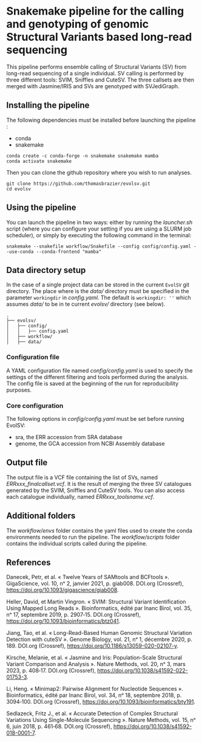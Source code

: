 # Snakemake pipeline for the calling and genotyping of genomic Structural Variants based long-read sequencing

This pipeline performs ensemble calling of Structural Variants (SV) from long-read sequencing of a single individual. SV calling is performed by three different tools: SVIM, Sniffles and CuteSV. The three callsets are then merged with Jasmine/IRIS and SVs are genotyped with SVJediGraph.



## Installing the pipeline

The following dependencies must be installed before launching the pipeline :
* conda
* snakemake

```
conda create -c conda-forge -n snakemake snakemake mamba
conda activate snakemake
```

Then you can clone the github repository where you wish to run analyses.

```
git clone https://github.com/thomasbrazier/evolsv.git
cd evolsv
```

## Using the pipeline

You can launch the pipeline in two ways: either by running the *launcher.sh* script (where you can configure your setting if you are using a SLURM job scheduler), or simply by executing the following command in the terminal:

```
snakemake --snakefile workflow/Snakefile --config config/config.yaml --use-conda --conda-frontend "mamba"
```

## Data directory setup

In the case of a single project data can be stored in the current `EvolSV` git directory. The place where is the *data/* directory must be specified in the parameter `workingdir` in *config.yaml*. The default is `workingdir: ''` which assumes *data/* to be in te current *evolsv/* directory (see below).

```
.
├── evolsv/
│   ├── config/
│   │   ├── config.yaml
│   ├── workflow/
│   ├── data/
```


### Configuration file

A YAML configuration file named *config/config.yaml* is used to specify the settings of the different filtering and tools performed during the analysis. The config file is saved at the beginning of the run for reproducibility purposes.


### Core configuration

The following options in *config/config.yaml* must be set before running EvolSV:
* sra, the ERR accession from SRA database
* genome, the GCA accession from NCBI Assembly database


## Output file

The output file is a VCF file containing the list of SVs, named *ERRxxx_finalcallset.vcf*. It is the result of merging the three SV catalogues generated by the SVIM, Sniffles and CuteSV tools. You can also access each catalogue individually, named *ERRxxx_toolsname.vcf*.


## Additional folders

The *workflow/envs* folder contains the yaml files used to create the conda environments needed to run the pipeline. The *workflow/scripts* folder contains the individual scripts called during the pipeline.


## References

Danecek, Petr, et al. « Twelve Years of SAMtools and BCFtools ». GigaScience, vol. 10, nᵒ 2, janvier 2021, p. giab008. DOI.org (Crossref), https://doi.org/10.1093/gigascience/giab008.

Heller, David, et Martin Vingron. « SVIM: Structural Variant Identification Using Mapped Long Reads ». Bioinformatics, édité par Inanc Birol, vol. 35, nᵒ 17, septembre 2019, p. 2907‑15. DOI.org (Crossref), https://doi.org/10.1093/bioinformatics/btz041.

Jiang, Tao, et al. « Long-Read-Based Human Genomic Structural Variation Detection with cuteSV ». Genome Biology, vol. 21, nᵒ 1, décembre 2020, p. 189. DOI.org (Crossref), https://doi.org/10.1186/s13059-020-02107-y.

Kirsche, Melanie, et al. « Jasmine and Iris: Population-Scale Structural Variant Comparison and Analysis ». Nature Methods, vol. 20, nᵒ 3, mars 2023, p. 408‑17. DOI.org (Crossref), https://doi.org/10.1038/s41592-022-01753-3.

Li, Heng. « Minimap2: Pairwise Alignment for Nucleotide Sequences ». Bioinformatics, édité par Inanc Birol, vol. 34, nᵒ 18, septembre 2018, p. 3094‑100. DOI.org (Crossref), https://doi.org/10.1093/bioinformatics/bty191.

Sedlazeck, Fritz J., et al. « Accurate Detection of Complex Structural Variations Using Single-Molecule Sequencing ». Nature Methods, vol. 15, nᵒ 6, juin 2018, p. 461‑68. DOI.org (Crossref), https://doi.org/10.1038/s41592-018-0001-7.
